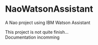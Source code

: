 # NaoWatsonAssistant
A Nao project using IBM Watson Assistant

This project is not quite finish...  
Documentation incomming

